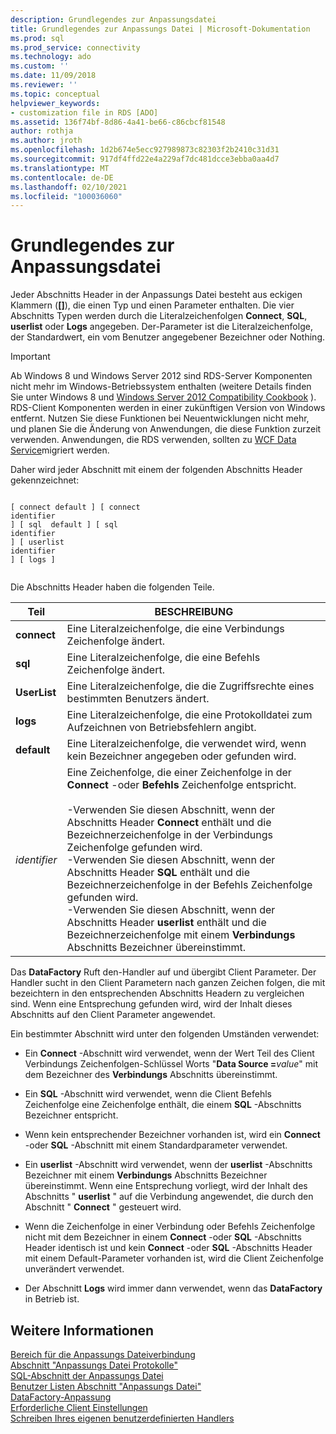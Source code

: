 ```yaml
---
description: Grundlegendes zur Anpassungsdatei
title: Grundlegendes zur Anpassungs Datei | Microsoft-Dokumentation
ms.prod: sql
ms.prod_service: connectivity
ms.technology: ado
ms.custom: ''
ms.date: 11/09/2018
ms.reviewer: ''
ms.topic: conceptual
helpviewer_keywords:
- customization file in RDS [ADO]
ms.assetid: 136f74bf-8d86-4a41-be66-c86cbcf81548
author: rothja
ms.author: jroth
ms.openlocfilehash: 1d2b674e5ecc927989873c82303f2b2410c31d31
ms.sourcegitcommit: 917df4ffd22e4a229af7dc481dcce3ebba0aa4d7
ms.translationtype: MT
ms.contentlocale: de-DE
ms.lasthandoff: 02/10/2021
ms.locfileid: "100036060"
---
```

# <a name="understanding-the-customization-file"></a>Grundlegendes zur Anpassungsdatei
Jeder Abschnitts Header in der Anpassungs Datei besteht aus eckigen Klammern (**[]**), die einen Typ und einen Parameter enthalten. Die vier Abschnitts Typen werden durch die Literalzeichenfolgen **Connect**, **SQL**, **userlist** oder **Logs** angegeben. Der-Parameter ist die Literalzeichenfolge, der Standardwert, ein vom Benutzer angegebener Bezeichner oder Nothing.  
  
> [!IMPORTANT]
>  Ab Windows 8 und Windows Server 2012 sind RDS-Server Komponenten nicht mehr im Windows-Betriebssystem enthalten (weitere Details finden Sie unter Windows 8 und [Windows Server 2012 Compatibility Cookbook](https://www.microsoft.com/download/details.aspx?id=27416) ). RDS-Client Komponenten werden in einer zukünftigen Version von Windows entfernt. Nutzen Sie diese Funktionen bei Neuentwicklungen nicht mehr, und planen Sie die Änderung von Anwendungen, die diese Funktion zurzeit verwenden. Anwendungen, die RDS verwenden, sollten zu [WCF Data Service](/dotnet/framework/wcf/)migriert werden.  
  
 Daher wird jeder Abschnitt mit einem der folgenden Abschnitts Header gekennzeichnet:  
  
```console
  
[ connect default ] [ connect    
identifier   
] [ sql  default ] [ sql    
identifier   
] [ userlist    
identifier   
] [ logs ]  
  
```  
  
 Die Abschnitts Header haben die folgenden Teile.  
  
|Teil|BESCHREIBUNG|  
|----------|-----------------|  
|**connect**|Eine Literalzeichenfolge, die eine Verbindungs Zeichenfolge ändert.|  
|**sql**|Eine Literalzeichenfolge, die eine Befehls Zeichenfolge ändert.|  
|**UserList**|Eine Literalzeichenfolge, die die Zugriffsrechte eines bestimmten Benutzers ändert.|  
|**logs**|Eine Literalzeichenfolge, die eine Protokolldatei zum Aufzeichnen von Betriebsfehlern angibt.|  
|**default**|Eine Literalzeichenfolge, die verwendet wird, wenn kein Bezeichner angegeben oder gefunden wird.|  
|*identifier*|Eine Zeichenfolge, die einer Zeichenfolge in der **Connect** -oder **Befehls** Zeichenfolge entspricht.<br /><br /> -Verwenden Sie diesen Abschnitt, wenn der Abschnitts Header **Connect** enthält und die Bezeichnerzeichenfolge in der Verbindungs Zeichenfolge gefunden wird.<br />-Verwenden Sie diesen Abschnitt, wenn der Abschnitts Header **SQL** enthält und die Bezeichnerzeichenfolge in der Befehls Zeichenfolge gefunden wird.<br />-Verwenden Sie diesen Abschnitt, wenn der Abschnitts Header **userlist** enthält und die Bezeichnerzeichenfolge mit einem **Verbindungs** Abschnitts Bezeichner übereinstimmt.|  
  
 Das **DataFactory** Ruft den-Handler auf und übergibt Client Parameter. Der Handler sucht in den Client Parametern nach ganzen Zeichen folgen, die mit bezeichtern in den entsprechenden Abschnitts Headern zu vergleichen sind. Wenn eine Entsprechung gefunden wird, wird der Inhalt dieses Abschnitts auf den Client Parameter angewendet.  
  
 Ein bestimmter Abschnitt wird unter den folgenden Umständen verwendet:  
  
-   Ein **Connect** -Abschnitt wird verwendet, wenn der Wert Teil des Client Verbindungs Zeichenfolgen-Schlüssel Worts "**Data Source =**_value_" mit dem Bezeichner des **Verbindungs** Abschnitts übereinstimmt. 
  
-   Ein **SQL** -Abschnitt wird verwendet, wenn die Client Befehls Zeichenfolge eine Zeichenfolge enthält, die einem **SQL** -Abschnitts Bezeichner entspricht.  
  
-   Wenn kein entsprechender Bezeichner vorhanden ist, wird ein **Connect** -oder **SQL** -Abschnitt mit einem Standardparameter verwendet.  
  
-   Ein **userlist** -Abschnitt wird verwendet, wenn der **userlist** -Abschnitts Bezeichner mit einem **Verbindungs** Abschnitts Bezeichner übereinstimmt. Wenn eine Entsprechung vorliegt, wird der Inhalt des Abschnitts " **userlist** " auf die Verbindung angewendet, die durch den Abschnitt " **Connect** " gesteuert wird.  
  
-   Wenn die Zeichenfolge in einer Verbindung oder Befehls Zeichenfolge nicht mit dem Bezeichner in einem **Connect** -oder **SQL** -Abschnitts Header identisch ist und kein **Connect** -oder **SQL** -Abschnitts Header mit einem Default-Parameter vorhanden ist, wird die Client Zeichenfolge unverändert verwendet.  
  
-   Der Abschnitt **Logs** wird immer dann verwendet, wenn das **DataFactory** in Betrieb ist.  
  
## <a name="see-also"></a>Weitere Informationen  
 [Bereich für die Anpassungs Dateiverbindung](./customization-file-connect-section.md)   
 [Abschnitt "Anpassungs Datei Protokolle"](./customization-file-logs-section.md)   
 [SQL-Abschnitt der Anpassungs Datei](./customization-file-sql-section.md)   
 [Benutzer Listen Abschnitt "Anpassungs Datei"](./customization-file-userlist-section.md)   
 [DataFactory-Anpassung](./datafactory-customization.md)   
 [Erforderliche Client Einstellungen](./required-client-settings.md)   
 [Schreiben Ihres eigenen benutzerdefinierten Handlers](./writing-your-own-customized-handler.md)